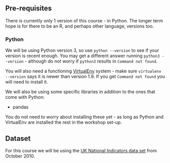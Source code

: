 
## Pre-requisites

There is currently only 1 version of this course - in Python.  The longer term hope is for there to be an R, and perhaps other language, versions too.

### Python

We will be using Python version 3, so use `python --version` to see if your version is recent enough.  You may get a different answer running `python3 --version` - although do not worry if `python3` results in `Command not found`.

You will also need a functioning [VirtualEnv] system - make sure `virtualenv --version` says it is newer than version 1.9.  If you get `Command not found` you will need to install it.

[VirtualEnv]: https://virtualenv.pypa.io/en/latest/

We will also be using some specific libraries in addition to the ones that come with Python:
+ pandas

You do not need to worry about installing these yet - as long as Python and VirtualEnv are installed the rest in the workshop set-up.

## Dataset

For this course we will be using the [UK National Indicators data set] from October 2010.

[UK National Indicators data set]: https://webarchive.nationalarchives.gov.uk/20111004125058/http:/www.places.communities.gov.uk/NewsPages/News_Documents/HubDownloadOct2010.xls

